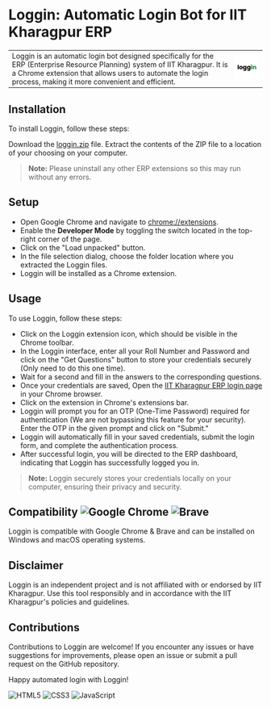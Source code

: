 
# Loggin: Automatic Login Bot for IIT Kharagpur ERP
<table>
  <tr>
    <td>Loggin is an automatic login bot designed specifically for the ERP (Enterprise Resource Planning) system of IIT Kharagpur. It is a Chrome extension that allows users to automate the login process, making it more convenient and efficient.</td>
    <td><img src="assets/loggin.png" alt="loggin-logo" width="200"/></td>
  </tr>
</table>


## Installation
To install Loggin, follow these steps:

Download the [loggin.zip](loggin.zip) file.
Extract the contents of the ZIP file to a location of your choosing on your computer.
> **Note:** Please uninstall any other ERP extensions so this may run without any errors.
## Setup
* Open Google Chrome and navigate to [chrome://extensions](chrome://extensions).
* Enable the **Developer Mode** by toggling the switch located in the top-right corner of the page.
* Click on the "Load unpacked" button.
* In the file selection dialog, choose the folder location where you extracted the Loggin files.
* Loggin will be installed as a Chrome extension.

## Usage
To use Loggin, follow these steps:
* Click on the Loggin extension icon, which should be visible in the Chrome toolbar.
* In the Loggin interface, enter all your Roll Number and Password and click on the "Get Questions" button to store your credentials securely (Only need to do this one time).
* Wait for a second and fill in the answers to the corresponding questions.
* Once your credentials are saved, Open the [IIT Kharagpur ERP login page](https://erp.iitkgp.ac.in/) in your Chrome browser.
* Click on the extension in Chrome's extensions bar.
* Loggin will prompt you for an OTP (One-Time Password) required for authentication (We are not bypassing this feature for your security). Enter the OTP in the given prompt and click on "Submit."
* Loggin will automatically fill in your saved credentials, submit the login form, and complete the authentication process.
* After successful login, you will be directed to the ERP dashboard, indicating that Loggin has successfully logged you in.
> **Note:**  Loggin securely stores your credentials locally on your computer, ensuring their privacy and security.

## Compatibility    ![Google Chrome](https://img.shields.io/badge/Google_chrome-4285F4?style=for-the-badge&logo=Google-chrome&logoColor=white) ![Brave](https://img.shields.io/badge/Brave-FF1B2D?style=for-the-badge&logo=Brave&logoColor=white)
Loggin is compatible with Google Chrome & Brave and can be installed on Windows and macOS operating systems.

## Disclaimer
Loggin is an independent project and is not affiliated with or endorsed by IIT Kharagpur. Use this tool responsibly and in accordance with the IIT Kharagpur's policies and guidelines.

## Contributions
Contributions to Loggin are welcome! If you encounter any issues or have suggestions for improvements, please open an issue or submit a pull request on the GitHub repository.

Happy automated login with Loggin!



![HTML5](https://img.shields.io/badge/HTML5-E34F26?style=for-the-badge&logo=html5&logoColor=white)  ![CSS3](https://img.shields.io/badge/CSS3-1572B6?style=for-the-badge&logo=css3&logoColor=white)  ![JavaScript](https://img.shields.io/badge/JavaScript-323330?style=for-the-badge&logo=javascript&logoColor=F7DF1E)
